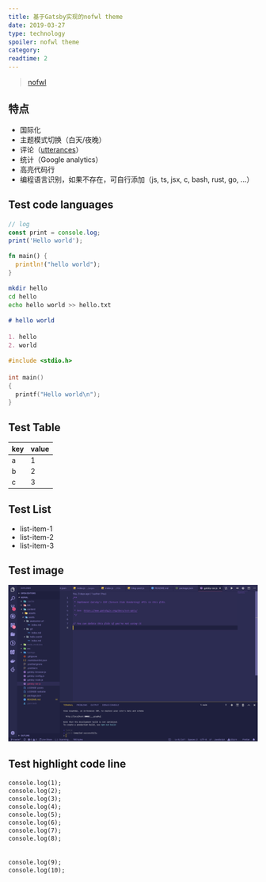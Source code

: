 ```yaml
---
title: 基于Gatsby实现的nofwl theme
date: 2019-03-27
type: technology
spoiler: nofwl theme
category:
readtime: 2
---
```


> [nofwl](https://github.com/lencx/nofwl)

## 特点

- 国际化
- 主题模式切换（白天/夜晚）
- 评论（[utterances](https://github.com/utterance/utterances)）
- 统计（Google analytics）
- 高亮代码行
- 编程语言识别，如果不存在，可自行添加（js, ts, jsx, c, bash, rust, go, ...）

## Test code languages

```js
// log
const print = console.log;
print('Hello world');
```

```rust
fn main() {
  println!("hello world");
}
```

```bash
mkdir hello
cd hello
echo hello world >> hello.txt
```

```md
# hello world

1. hello
2. world
```

```c
#include <stdio.h>

int main()
{
  printf("Hello world\n");
}
```

## Test Table

| key | value |
| --- | ----- |
| a   | 1     |
| b   | 2     |
| c   | 3     |

## Test List

- list-item-1
- list-item-2
- list-item-3

## Test image

![test](./test.png)

## Test highlight code line

```javascript{1,4-6,9-15}
console.log(1);
console.log(2);
console.log(3);
console.log(4);
console.log(5);
console.log(6);
console.log(7);
console.log(8);


console.log(9);
console.log(10);
```